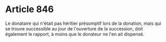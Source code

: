 # Article 846

Le donataire qui n'était pas héritier présomptif lors de la donation, mais qui se trouve successible au jour de l'ouverture de la succession, doit également le rapport, à moins que le donateur ne l'en ait dispensé.